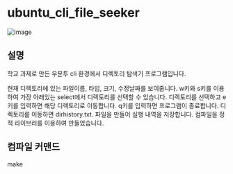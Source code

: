 # ubuntu_cli_file_seeker

![image](https://user-images.githubusercontent.com/68237656/172330249-d4d98aa5-05b4-44b6-b0d0-a65bdcea88ba.png)

## 설명
학교 과제로 만든 우분투 cli 환경에서 디렉토리 탐색기 프로그램입니다.

현재 디렉토리에 있는 파일이름, 타입, 크기, 수정날짜를 보여줍니다.
w키와 s키를 이용하여 가장 아래있는 select에서 디렉토리를 선택할 수 있습니다.
디렉토리를 선택하고 e키를 입력하면 해당 디렉토리로 이동합니다.
q키를 입력하면 프로그램이 종료합니다.
디렉토리를 이동하면 dirhistory.txt. 파일을 만들어 실행 내역을 저장합니다.
컴파일을 정적 라이브러를 이용하여 만들었습니다.

## 컴파일 커맨드
make
